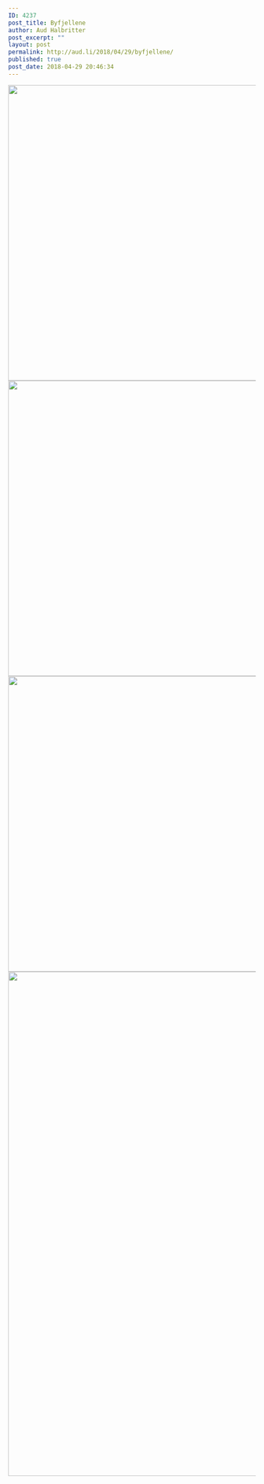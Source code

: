 ```yaml
---
ID: 4237
post_title: Byfjellene
author: Aud Halbritter
post_excerpt: ""
layout: post
permalink: http://aud.li/2018/04/29/byfjellene/
published: true
post_date: 2018-04-29 20:46:34
---
```

<a href="http://aud.li/wp-content/uploads/2018/04/MG_9991.jpg"><img class="alignnone size-large wp-image-4238" src="http://aud.li/wp-content/uploads/2018/04/MG_9991-1024x683.jpg" alt="" width="900" height="600" /></a> <a href="http://aud.li/wp-content/uploads/2018/04/MG_9992.jpg"><img class="alignnone size-large wp-image-4239" src="http://aud.li/wp-content/uploads/2018/04/MG_9992-1024x683.jpg" alt="" width="900" height="600" /></a> <a href="http://aud.li/wp-content/uploads/2018/04/MG_9993.jpg"><img class="alignnone size-large wp-image-4240" src="http://aud.li/wp-content/uploads/2018/04/MG_9993-1024x683.jpg" alt="" width="900" height="600" /></a> <a href="http://aud.li/wp-content/uploads/2018/04/MG_9995.jpg"><img class="alignnone size-large wp-image-4241" src="http://aud.li/wp-content/uploads/2018/04/MG_9995-683x1024.jpg" alt="" width="683" height="1024" /></a>